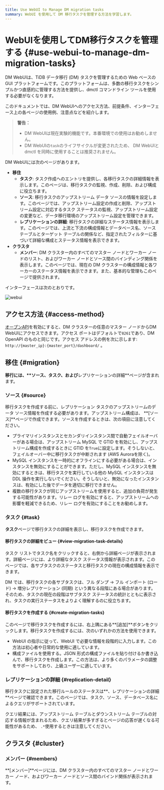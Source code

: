 ```yaml
---
title: Use WebUI to Manage DM migration tasks
summary: WebUI を使用して DM 移行タスクを管理する方法を学習します。
---
```


# WebUIを使用してDM移行タスクを管理する {#use-webui-to-manage-dm-migration-tasks}

DM WebUIは、TiDB データ移行 (DM) タスクを管理するための Web ベースの GUI プラットフォームです。このプラットフォームは、多数の移行タスクをシンプルかつ直感的に管理する方法を提供し、dmctl コマンドライン ツールを使用する必要がなくなります。

このドキュメントでは、DM WebUIへのアクセス方法、前提条件、インターフェース上の各ページの使用例、注意点などを紹介します。

> **警告：**
>
> -   DM WebUIは現在実験的機能です。本番環境での使用はお勧めしません。
> -   DM WebUIの`task`のライフサイクルが変更されたため、 DM WebUIと dmctl を同時に使用することは推奨されません。

DM WebUIには次のページがあります。

-   **移住**
    -   **タスク**: タスク作成へのエントリを提供し、各移行タスクの詳細情報を表示します。このページは、移行タスクの監視、作成、削除、および構成に役立ちます。
    -   **ソース**: 移行タスクのアップストリーム データ ソースの情報を設定します。このページでは、アップストリーム設定の作成と削除、アップストリーム設定に対応するタスク ステータスの監視、アップストリーム設定の変更など、データ移行環境のアップストリーム設定を管理できます。
    -   **レプリケーションの詳細**: 移行タスクの詳細なステータス情報を表示します。このページでは、上流と下流の構成情報とデータベース名、ソース テーブルとターゲット テーブルの関係など、指定されたフィルターに基づいて詳細な構成とステータス情報を表示できます。
-   **クラスタ**
    -   **メンバー**: DM クラスター内のすべてのマスター ノードとワーカー ノードのリスト、およびワーカー ノードとソース間のバインディング関係を表示します。このページでは、現在の DM クラスターの構成情報と各ワーカーのステータス情報を表示できます。また、基本的な管理もこのページで提供されます。

インターフェースは次のとおりです。

![webui](/media/dm/dm-webui-preview-en.png)

## アクセス方法 {#access-method}

[オープンAPI](/dm/dm-open-api.md#maintain-dm-clusters-using-openapi)を有効にすると、DM クラスターの任意のマスター ノードからDM WebUIにアクセスできます。アクセス ポートはデフォルトで`8261`であり、DM OpenAPI のものと同じです。アクセス アドレスの例を次に示します: `http://{master_ip}:{master_port}/dashboard/` 。

## 移住 {#migration}

**移行には、****ソース**、**タスク**、および**レプリケーションの詳細**ページが含まれます。

### ソース {#source}

移行タスクを作成する前に、レプリケーション タスクのアップストリームのデータ ソース情報を作成する必要があります。アップストリーム構成は、 **[ソース]**ページで作成できます。ソースを作成するときは、次の項目に注意してください。

-   プライマリインスタンスとセカンダリインスタンス間で自動フェイルオーバーがある場合は、アップストリーム MySQL で GTID を有効にし、アップストリーム構成を作成するときに GTID を`True`に設定します。そうしないと、フェイルオーバー中に移行タスクが中断されます (AWS Auroraを除く)。
-   MySQL インスタンスを一時的にオフラインにする必要がある場合は、インスタンスを無効にすることができます。ただし、MySQL インスタンスを無効にするときは、移行タスクを実行している他の MySQL インスタンスは DDL 操作を実行しないでください。そうしないと、無効になったインスタンスは、有効にした後でデータを適切に移行できません。
-   複数の移行タスクが同じアップストリームを使用すると、追加の負荷が発生する可能性があります。リレー ログを有効にすると、アップストリームへの影響を軽減できるため、リレー ログを有効にすることをお勧めします。

### タスク {#task}

**タスク**ページで移行タスクの詳細を表示し、移行タスクを作成できます。

#### 移行タスクの詳細をビュー {#view-migration-task-details}

タスク リストでタスク名をクリックすると、右側から詳細ページが表示されます。詳細ページには、より詳細なタスク ステータス情報が表示されます。このページでは、各サブタスクのステータスと移行タスクの現在の構成情報を表示できます。

DM では、移行タスクの各サブタスクは、フル ダンプ -&gt; フル インポート (ロード) -&gt; 増分レプリケーション (同期) という異なる段階にある場合があります。そのため、タスクの現在の段階はサブタスク ステータスの統計とともに表示され、タスクの実行ステータスをよりよく理解するのに役立ちます。

#### 移行タスクを作成する {#create-migration-tasks}

このページで移行タスクを作成するには、右上隅にある**[追加]**ボタンをクリックします。移行タスクを作成するには、次のいずれかの方法を使用できます。

-   WebUI の指示に従って、WebUI で必要な情報を段階的に入力します。この方法は初心者や日常的な使用に適しています。
-   構成ファイルを使用する。JSON 形式の構成ファイルを貼り付けるか書き込んで、移行タスクを作成します。この方法は、より多くのパラメータの調整をサポートしており、上級ユーザーに適しています。

### レプリケーションの詳細 {#replication-detail}

移行タスクに設定された移行ルールのステータスは**、レプリケーションの詳細**ページで確認できます。このページでは、タスク、ソース、データベース名によるクエリがサポートされています。

クエリ結果には、アップストリーム テーブルとダウンストリーム テーブルの対応する情報が含まれるため、クエリ結果が多すぎるとページの応答が遅くなる可能性があるため、 `.*`使用するときは注意してください。

## クラスタ {#cluster}

### メンバー {#members}

**[メンバー]**ページには、DM クラスター内のすべてのマスター ノードとワーカー ノード、およびワーカー ノードとソース間のバインド関係が表示されます。
